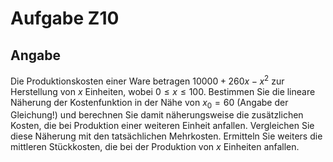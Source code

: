 # Aufgabe Z10
## Angabe

Die Produktionskosten einer Ware betragen $10000 + 260x - x^2$ zur Herstellung von $x$ Einheiten, wobei $0 \le x \le 100$. Bestimmen Sie die lineare Näherung der Kostenfunktion in der Nähe von $x_0 = 60$ (Angabe der Gleichung!) und berechnen Sie damit näherungsweise die zusätzlichen Kosten, die bei Produktion einer weiteren Einheit anfallen. Vergleichen Sie diese Näherung mit den tatsächlichen Mehrkosten. Ermitteln Sie weiters die mittleren Stückkosten, die bei der Produktion von $x$ Einheiten anfallen.